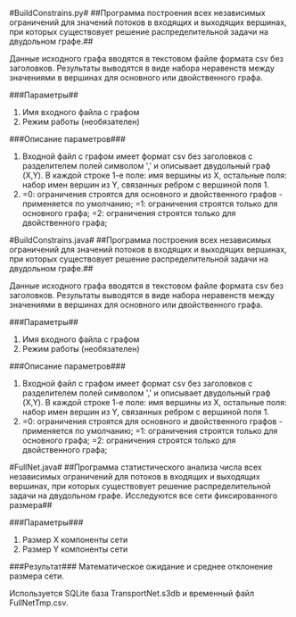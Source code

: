 #BuildConstrains.py#
##Программа построения всех независимых ограничений для значений потоков в входящих и выходящих вершинах, при которых существовует решение  распределительной задачи на двудольном графе.##

Данные исходного графа вводятся в текстовом файле формата csv без заголовков.
Результаты выводятся в виде набора неравенств между значениями в вершинах для основного или двойственного графа.

###Параметры##
1. Имя входного файла с графом
2. Режим работы (необязателен)

###Описание параметров###
1. Входной файл с графом имеет формат csv без заголовков с разделителем полей символом ',' и описывает двудольный граф (X,Y).
   В каждой строке 
	1-е поле: имя вершины из X, 
	остальные поля: набор имен вершин из Y, связанных ребром с вершиной поля 1. 
2. =0: ограничения строятся для основного и двойственного графов - применяется по умолчанию;
   =1: ограничения строятся только для основного графа;
   =2: ограничения строятся только для двойственного графа;

#BuildConstrains.java#
##Программа построения всех независимых ограничений для значений потоков в входящих и выходящих вершинах, при которых существовует решение  распределительной задачи на двудольном графе.##

Данные исходного графа вводятся в текстовом файле формата csv без заголовков.
Результаты выводятся в виде набора неравенств между значениями в вершинах для основного или двойственного графа.

###Параметры##
1. Имя входного файла с графом
2. Режим работы (необязателен)

###Описание параметров###
1. Входной файл с графом имеет формат csv без заголовков с разделителем полей символом ',' и описывает двудольный граф (X,Y).
   В каждой строке 
	1-е поле: имя вершины из X, 
	остальные поля: набор имен вершин из Y, связанных ребром с вершиной поля 1. 
2. =0: ограничения строятся для основного и двойственного графов - применяется по умолчанию;
   =1: ограничения строятся только для основного графа;
   =2: ограничения строятся только для двойственного графа;
   
#FullNet.java#
##Программа статистического анализа числа всех независимых ограничений для потоков в входящих и выходящих вершинах, при которых существовует решение  распределительной задачи на двудольном графе. Исследуются все сети фиксированного размера##

###Параметры###
1. Размер X компоненты сети
2. Размер Y компоненты сети

###Результат###
Математическое ожидание и среднее отклонение размера сети.
   
Используется SQLite база TransportNet.s3db и временный файл FullNetTmp.csv.